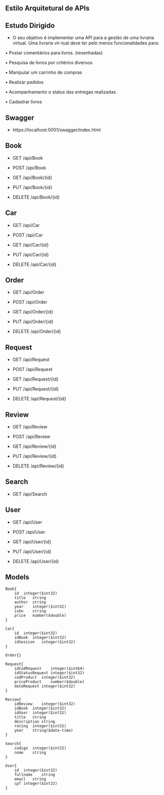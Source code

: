 ## Estilo Arquitetural de APIs 

## Estudo Dirigido

* O seu objetivo é implementar uma API para a gestão de uma livraria virtual. Uma livraria vir-tual deve ter pelo menos funcionalidades para:


•	Postar comentários para livros. (resenhadas)

•	Pesquisa de livros por critérios diversos.

•	Manipular um carrinho de compras

•	Realizar pedidos

•	Acompanhamento o status das entregas realizadas.

•	Cadastrar livros 

## Swagger
* https://localhost:5001/swagger/index.html


## Book

* GET /api/Book

* POST /api/Book

* GET /api/Book/{id}

* PUT /api/Book/{id}

* DELETE /api/Book/{id}

## Car

* GET /api/Car

* POST /api/Car

* GET /api/Car/{id}

* PUT /api/Car/{id}

* DELETE /api/Car/{id}

## Order

* GET /api/Order

* POST /api/Order

* GET /api/Order/{id}

* PUT /api/Order/{id}

* DELETE /api/Order/{id}

## Request

* GET /api/Request

* POST /api/Request

* GET /api/Request/{id}

* PUT /api/Request/{id}

* DELETE /api/Request/{id}

## Review

* GET /api/Review

* POST /api/Review

* GET /api/Review/{id}

* PUT /api/Review/{id}

* DELETE /api/Review/{id}

## Search

* GET /api/Search

## User

* GET /api/User

* POST /api/User

* GET /api/User/{id}

* PUT /api/User/{id}

* DELETE /api/User/{id}

## Models

```
Book{
    id	integer($int32)
    title	string
    author	string
    year	integer($int32)
    isbn	string
    price	number($double)
}
```

```
Car{
    id	integer($int32)
    idBook	integer($int32)
    idSession	integer($int32)
}
```

```
Order{}
```

```
Request{
    idCodRequest	integer($int64)
    idStatusRequest	integer($int32)
    codProduct	integer($int32)
    priceProduct	number($double)
    dateRequest	integer($int32)
}
```

```
Review{
    idReview	integer($int32)
    idBook	integer($int32)
    idUser	integer($int32)
    title	string
    description	string
    rating	integer($int32)
    year	string($date-time)
}
```

```
Search{
    codigo	integer($int32)
    nome	string
}
```

```
User{
    id	integer($int32)
    fullname	string
    email	string
    cpf	integer($int32)
}
```

